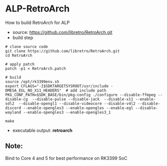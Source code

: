 # ALP-RetroArch

How to build RetroArch for ALP

- source: https://github.com/libretro/RetroArch.git
- build step
```	
# clone source code
git clone https://github.com/libretro/RetroArch.git
cd RetroArch
 
# apply patch 
patch -p1 < RetroArch.patch

# build
source /opt/rk3399env.sh
export CFLAGS="-I$SDKTARGETSYSROOT/usr/include -DMESA_EGL_NO_X11_HEADERS"  # add include path 
PKG_CONF_PATH=$SDK_BASE/bin/pkg-config ./configure --disable-ffmpeg --disable-cg  --disable-pulse --disable-jack  --disable-x11 --enable-sdl2  --disable-opengl1 --disable-videocore --disable-v4l2 --disable-discord --enable-opengles3 --enable-opengles --enable-egl --disable-wayland --enable-opengles3 --enable-opengles3_1
 
make
```
- executable output:
	**retroarch** 
  
## Note:
  Bind to Core 4 and 5 for best performance on RK3399 SoC
